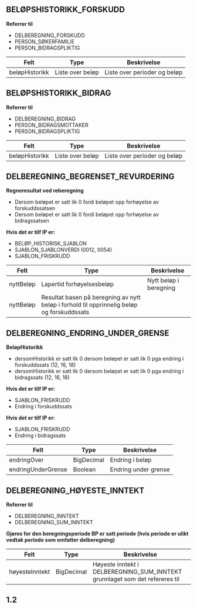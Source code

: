 ## BELØPSHISTORIKK_FORSKUDD

**Referrer til**
- DELBEREGNING_FORSKUDD
- PERSON_SØKERFAMILIE
- PERSON_BIDRAGSPLIKTIG

| Felt           | Type             | Beskrivelse                  |
|----------------|------------------|------------------------------|
| beløpHistorikk | Liste over beløp | Liste over perioder og beløp |

## BELØPSHISTORIKK_BIDRAG

**Referrer til**
- DELBEREGNING_BIDRAG
- PERSON_BIDRAGSMOTTAKER
- PERSON_BIDRAGSPLIKTIG

| Felt           | Type             | Beskrivelse                  |
|----------------|------------------|------------------------------|
| beløpHistorikk | Liste over beløp | Liste over perioder og beløp |

## DELBEREGNING_BEGRENSET_REVURDERING

**Regneresultat ved reberegning**
- Dersom beløpet er satt lik 0 fordi beløpet opp forhøyelse av forskuddssatsen
- Dersom beløpet er satt lik 0 fordi beløpet opp forhøyelse av bidragssatsen

**Hvis det er tilf IP er:**
- BELØP_HISTORISK_SJABLON
- SJABLON_SJABLONVERDI (0012, 0054)
- SJABLON_FRISKRUDD

| Felt      | Type                                                                                       | Beskrivelse            |
|-----------|--------------------------------------------------------------------------------------------|------------------------|
| nyttBeløp | Lapertid forhøyelsesbeløp                                                                  | Nytt beløp i beregning |
| nyttBeløp | Resultat basen på beregning av nytt beløp i forhold til opprinnelig beløp og forskuddssats |                        |

## DELBEREGNING_ENDRING_UNDER_GRENSE

**BeløpHistorikk**
- dersomHistorikk er satt lik 0 dersom beløpet er satt lik 0 pga endring i forskuddssats (12, 16, 18)
- dersomHistorikk er satt lik 0 dersom beløpet er satt lik 0 pga endring i bidragssats (12, 16, 18)

**Hvis det er tilf IP er:**
- SJABLON_FRISKRUDD
- Endring i forskuddssats

**Hvis det er tilf IP er:**
- SJABLON_FRISKRUDD
- Endring i bidragssats

| Felt               | Type       | Beskrivelse          |
|--------------------|------------|----------------------|
| endringOver        | BigDecimal | Endring i beløp      |
| endringUnderGrense | Boolean    | Endring under grense |

## DELBEREGNING_HØYESTE_INNTEKT

**Referrer til**
- DELBEREGNING_INNTEKT
- DELBEREGNING_SUM_INNTEKT

**Gjøres for den beregningsperiode BP er satt periode (hvis periode er ulikt vedtak periode som omfatter delberegning)**

| Felt           | Type       | Beskrivelse                                                                 |
|----------------|------------|-----------------------------------------------------------------------------|
| høyesteInntekt | BigDecimal | Høyeste inntekt i DELBEREGNING_SUM_INNTEKT grunnlaget som det refereres til |

## 1.2